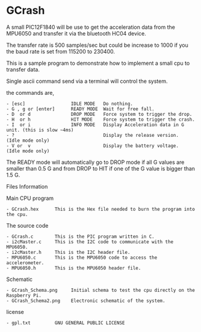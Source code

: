GCrash
======

  A small PIC12F1840   will be use to get  the acceleration data from the MPU6050 and transfer it via the bluetooth HC04 device.

  The transfer rate is 500 samples/sec  but could be increase to 1000 if you the baud rate is set from 115200 to 230400. 


  This is a sample program to demonstrate how to implement a small cpu to transfer data.

  
  Single ascii command send via a terminal will control the system.

   the commands are,

    - [esc]  			    IDLE MODE   Do nothing.
    - G , g or [enter]		READY MODE  Wait for free fall.
    - D  or d				DROP MODE   Force system to trigger the drop.
    - H  or h				HIT MODE    Force system to trigger the crash.
    - I  or i         		INFO MODE   Display Acceleration data in G unit. (this is slow ~4ms)
    - ?                                 Display the release version.  (Idle mode only)
    - V or  v                           Display the battery voltage.  (Idle mode only)

  The READY mode will automatically go to DROP mode if all G values are smaller than 0.5 G and
  from DROP to HIT if one of the G value is bigger than 1.5 G.

   Files Information

   Main CPU program
   
    - GCrash.hex      This is the Hex file needed to burn the program into the cpu.
  
      
   The source code
 
    - GCrash.c        This is the PIC program written in C.
    - i2cMaster.c     This is the I2C code to communicate with the MPU6050.
    - i2cMaster.h     This is the I2C header file.
    - MPU6050.c       This is the MPU6050 code to access the accelerometer.
    - MPU6050.h       This is the MPU6050 header file.
 
   Schematic
   
    - GCrash_Schema.png  	Initial schema to test the cpu directly on the Raspberry Pi.
    - GCrash_Schema2.png 	Electronic schematic of the system.
    
   license
   
    - gpl.txt         GNU GENERAL PUBLIC LICENSE
    
